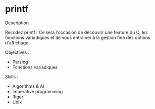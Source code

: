 
# printf

Description

Recodez printf ! Ce sera l'occasion de découvrir une feature du C, les fonctions variadiques et de vous entrainer à la gestion fine des options d'affichage.

Objectives :
- Parsing
- Fonctions variadiques

Skills :
- Algorithms & AI
- Imperative programming
- Rigor
- Unix
